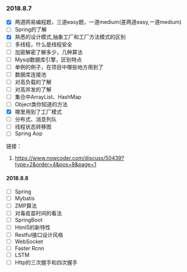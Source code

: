 ### 2018.8.7

- [x] 两道网易编程题，三道easy题，一道medium(差两道easy,一道medium)
- [ ] Spring的了解
- [x] 熟悉的设计模式,抽象工厂和工厂方法模式的区别
- [ ] 多线程，什么是线程安全
- [ ] 加密解密了解多少，几种算法
- [ ] Mysql数据库引擎，区别特点
- [ ] 单例的例子，在项目中哪些地方用到了
- [ ] 数据库连接池
- [ ] 对高负载的了解
- [ ] 对高并发的了解
- [ ] 集合中ArrayList、HashMap
- [ ] Object类你知道的方法
- [x] 哪里用到了工厂模式
- [ ] 分布式、消息列队
- [ ] 线程状态转移图
- [ ] Spring Aop

链接：

1. https://www.nowcoder.com/discuss/50439?type=2&order=4&pos=8&page=1



#### 2018.8.8

- [ ] Spring
- [ ] Mybatis
- [ ] ZMP算法
- [ ] 对毒疫苗时间的看法
- [ ] SpringBoot
- [ ] Html5的新特性
- [ ] Restful接口设计风格
- [ ] WebSocket
- [ ] Faster Rcnn
- [ ] LSTM
- [ ] Http的三次握手和四次握手